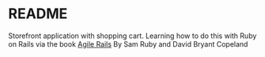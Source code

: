 # README

Storefront application with shopping cart. Learning how to do this with Ruby on Rails via the book [Agile Rails](https://pragprog.com/titles/rails6/agile-web-development-with-rails-6/) By Sam Ruby and David Bryant Copeland